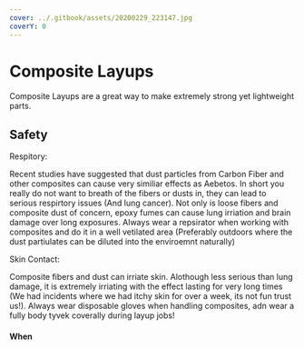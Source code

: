 ```yaml
---
cover: ../.gitbook/assets/20200229_223147.jpg
coverY: 0
---
```


# Composite Layups

Composite Layups are a great way to make extremely strong yet lightweight parts.&#x20;



## Safety

Respitory:

&#x20;Recent studies have suggested that dust particles from Carbon Fiber and other composites can cause very similiar effects as Aebetos. In short you really do not want to breath of the fibers or dusts in, they can lead to serious respirtory issues (And lung cancer). Not only is loose fibers and composite dust of concern, epoxy fumes can cause lung irriation and brain damage over long exposures. Always wear a repsirator when working with composites and do it in a well vetilated area (Preferably outdoors where the dust partiulates can be diluted into the enviroemnt naturally)

Skin Contact:&#x20;

Composite fibers and dust can irriate skin. Alothough less serious than lung damage, it is extremely irriating with the effect lasting for very long times (We had incidents where we had itchy skin for over a week, its not fun trust us!). Always wear disposable gloves when handling composites, adn wear a fully body tyvek coverally during layup jobs!

#### When&#x20;
